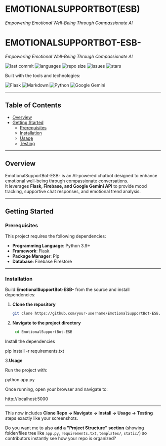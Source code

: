 # EMOTIONALSUPPORTBOT(ESB)

*Empowering Emotional Well-Being Through Compassionate AI*

# EMOTIONALSUPPORTBOT-ESB-

*Empowering Emotional Well-Being Through Compassionate AI*

![last commit](https://img.shields.io/github/last-commit/mariammanzoor814/EmotionalSupportBot-ESB?color=blue) 
![languages](https://img.shields.io/github/languages/count/mariammanzoor814/EmotionalSupportBot-ESB) 
![repo size](https://img.shields.io/github/repo-size/mariammanzoor814/EmotionalSupportBot-ESB) 
![issues](https://img.shields.io/github/issues/mariammanzoor814/EmotionalSupportBot-ESB)
![stars](https://img.shields.io/github/stars/mariammanzoor814/EmotionalSupportBot-ESB?style=social)

Built with the tools and technologies:

![Flask](https://img.shields.io/badge/Flask-black?logo=flask&logoColor=white)
![Markdown](https://img.shields.io/badge/Markdown-000000?logo=markdown)
![Python](https://img.shields.io/badge/Python-3776AB?logo=python&logoColor=white)
![Google Gemini](https://img.shields.io/badge/Google%20Gemini-8E44AD?logo=google)


---

## Table of Contents
- [Overview](#overview)
- [Getting Started](#getting-started)
  - [Prerequisites](#prerequisites)
  - [Installation](#installation)
  - [Usage](#usage)
  - [Testing](#testing)

---

## Overview
EmotionalSupportBot-ESB- is an AI-powered chatbot designed to enhance emotional well-being through compassionate conversations.  
It leverages **Flask, Firebase, and Google Gemini API** to provide mood tracking, supportive chat responses, and emotional trend analysis.

---

## Getting Started

### Prerequisites
This project requires the following dependencies:
- **Programming Language**: Python 3.9+
- **Framework**: Flask
- **Package Manager**: Pip
- **Database**: Firebase Firestore

---

### Installation

Build **EmotionalSupportBot-ESB-** from the source and install dependencies:

1. **Clone the repository**
   ```bash
   git clone https://github.com/your-username/EmotionalSupportBot-ESB.git
   
2. **Navigate to the project directory**
   ```bash
    cd EmotionalSupportBot-ESB

Install the dependencies

pip install -r requirements.txt

3.**Usage**
  
Run the project with:

python app.py


Once running, open your browser and navigate to:

http://localhost:5000


---

 This now includes **Clone Repo → Navigate → Install → Usage → Testing** steps exactly like your screenshots.  

Do you want me to also **add a "Project Structure" section** (showing folder/files tree like `app.py`, `requirements.txt`, `templates/`, `static/`) so contributors instantly see how your repo is organized?

   
